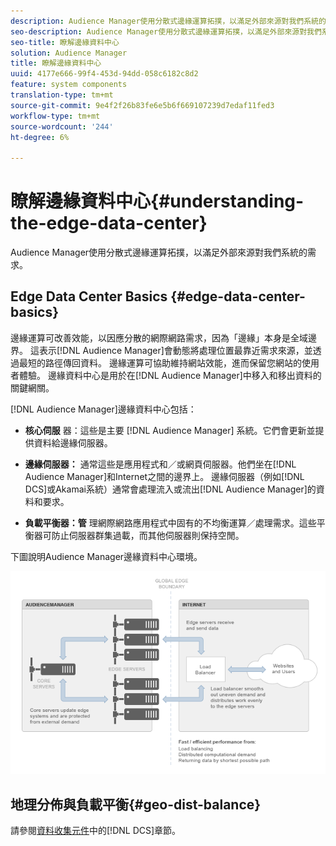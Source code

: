 ```yaml
---
description: Audience Manager使用分散式邊緣運算拓撲，以滿足外部來源對我們系統的需求。
seo-description: Audience Manager使用分散式邊緣運算拓撲，以滿足外部來源對我們系統的需求。
seo-title: 瞭解邊緣資料中心
solution: Audience Manager
title: 瞭解邊緣資料中心
uuid: 4177e666-99f4-453d-94dd-058c6182c8d2
feature: system components
translation-type: tm+mt
source-git-commit: 9e4f2f26b83fe6e5b6f669107239d7edaf11fed3
workflow-type: tm+mt
source-wordcount: '244'
ht-degree: 6%

---
```



# 瞭解邊緣資料中心{#understanding-the-edge-data-center}

Audience Manager使用分散式邊緣運算拓撲，以滿足外部來源對我們系統的需求。

## Edge Data Center Basics {#edge-data-center-basics}

<!-- 

c_compedge.xml

 -->

邊緣運算可改善效能，以因應分散的網際網路需求，因為「邊緣」本身是全域邊界。 這表示[!DNL Audience Manager]會動態將處理位置最靠近需求來源，並透過最短的路徑傳回資料。 邊緣運算可協助維持網站效能，進而保留您網站的使用者體驗。 邊緣資料中心是用於在[!DNL Audience Manager]中移入和移出資料的關鍵網關。

[!DNL Audience Manager]邊緣資料中心包括：

* **核心伺服** 器：這些是主要 [!DNL Audience Manager] 系統。它們會更新並提供資料給邊緣伺服器。

* **邊緣伺服器：** 通常這些是應用程式和／或網頁伺服器。他們坐在[!DNL Audience Manager]和Internet之間的邊界上。 邊緣伺服器（例如[!DNL DCS]或Akamai系統）通常會處理流入或流出[!DNL Audience Manager]的資料和要求。

* **負載平衡器：管** 理網際網路應用程式中固有的不均衡運算／處理需求。這些平衡器可防止伺服器群集過載，而其他伺服器則保持空閒。

下圖說明Audience Manager邊緣資料中心環境。

![](assets/edge_data_center.png)

## 地理分佈與負載平衡{#geo-dist-balance}

請參閱[資料收集元件](../../reference/system-components/components-data-collection.md)中的[!DNL DCS]章節。
